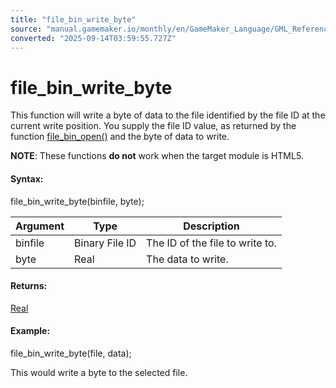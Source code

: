 ```yaml
---
title: "file_bin_write_byte"
source: "manual.gamemaker.io/monthly/en/GameMaker_Language/GML_Reference/File_Handling/Binary_Files/file_bin_write_byte.htm"
converted: "2025-09-14T03:59:55.727Z"
---
```


# file\_bin\_write\_byte

This function will write a byte of data to the file identified by the file ID at the current write position. You supply the file ID value, as returned by the function [file\_bin\_open()](file_bin_open.md) and the byte of data to write.

**NOTE**: These functions **do not** work when the target module is HTML5.

#### Syntax:

file\_bin\_write\_byte(binfile, byte);

| Argument | Type | Description |
| --- | --- | --- |
| binfile | Binary File ID | The ID of the file to write to. |
| byte | Real | The data to write. |

#### Returns:

[Real](../../../GML_Overview/Data_Types.md)

#### Example:

file\_bin\_write\_byte(file, data);

This would write a byte to the selected file.